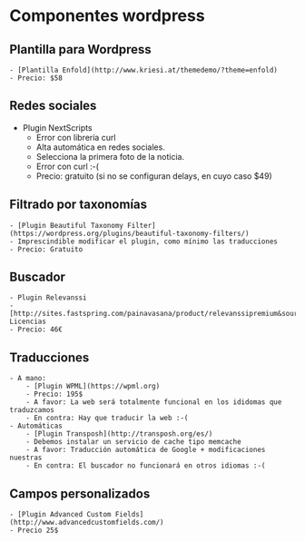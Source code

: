 # Componentes wordpress

## Plantilla para Wordpress
    - [Plantilla Enfold](http://www.kriesi.at/themedemo/?theme=enfold)
    - Precio: $58

## Redes sociales
- Plugin NextScripts 
    - Error con librería curl
    - Alta automática en redes sociales. 
    - Selecciona la primera foto de la noticia. 
    - Error con curl :-(
    - Precio: gratuito (si no se configuran delays, en cuyo caso $49)

## Filtrado por taxonomías
    - [Plugin Beautiful Taxonomy Filter](https://wordpress.org/plugins/beautiful-taxonomy-filters/)
    - Imprescindible modificar el plugin, como mínimo las traducciones
    - Precio: Gratuito

## Buscador
    - Plugin Relevanssi
    - [http://sites.fastspring.com/painavasana/product/relevanssipremium&source=rc_front] Licencias
    - Precio: 46€

## Traducciones
    - A mano:
        - [Plugin WPML](https://wpml.org)
        - Precio: 195$
        - A favor: La web será totalmente funcional en los ididomas que traduzcamos
        - En contra: Hay que traducir la web :-(
    - Automáticas
        - [Plugin Transposh](http://transposh.org/es/)
        - Debemos instalar un servicio de cache tipo memcache
        - A favor: Traducción automática de Google + modificaciones nuestras
        - En contra: El buscador no funcionará en otros idiomas :-(

## Campos personalizados
    - [Plugin Advanced Custom Fields](http://www.advancedcustomfields.com/)
    - Precio 25$


